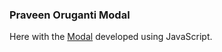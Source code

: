 ### Praveen Oruganti Modal

Here with the [Modal](https://praveenorugantitech.github.io/praveenorugantitech-javascript/0_Projects/praveenorugantitech-modal) developed using JavaScript.

<script data-name="BMC-Widget" src="https://cdnjs.buymeacoffee.com/1.0.0/widget.prod.min.js" data-id="praveenoruganti" data-description="Support me on Buy me a coffee!" data-message="Thank you for visiting. You can now buy me a coffee!" data-color="#5F7FFF" data-position="Right" data-x_margin="18" data-y_margin="18"></script>

